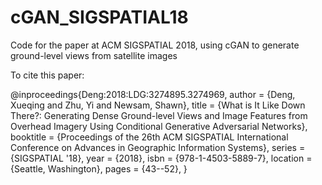 # cGAN_SIGSPATIAL18
Code for the paper at ACM SIGSPATIAL 2018, using cGAN to generate ground-level views from satellite images



To cite this paper:

@inproceedings{Deng:2018:LDG:3274895.3274969,
 author = {Deng, Xueqing and Zhu, Yi and Newsam, Shawn},
 title = {What is It Like Down There?: Generating Dense Ground-level Views and Image Features from Overhead Imagery Using Conditional Generative Adversarial Networks},
 booktitle = {Proceedings of the 26th ACM SIGSPATIAL International Conference on Advances in Geographic Information Systems},
 series = {SIGSPATIAL '18},
 year = {2018},
 isbn = {978-1-4503-5889-7},
 location = {Seattle, Washington},
 pages = {43--52},
} 

